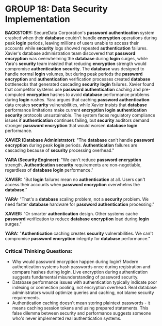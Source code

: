 # GROUP 18: Data Security Implementation

**BACKSTORY:** SecureData Corporation's **password** **authentication** system crashed when their **database** couldn't handle **encryption** operations during peak **login** periods, leaving millions of users unable to access their accounts while **security** logs showed repeated **authentication** failures. Xavier's database administration team discovered that **password** **encryption** was overwhelming the **database** during **login** surges, while Yara's **security** team insisted that reducing **encryption** strength would compromise **authentication** **security**. The **database** was designed to handle normal **login** volumes, but during peak periods the **password** **encryption** and **authentication** verification processes created **database** bottlenecks that generated cascading **security** **login** failures. Xavier found that competitor systems use **password** **authentication** caching and pre-computed **encryption** hashes to avoid **database** performance problems during **login** rushes. Yara argues that caching **password** **authentication** data creates **security** vulnerabilities, while Xavier insists that **database** performance limitations make current **encryption** **login** **authentication** **security** protocols unsustainable. The system faces regulatory compliance issues if **authentication** continues failing, but **security** auditors demand stronger **password** **encryption** that would worsen **database** **login** performance.

**XAVIER (Database Administrator):** "The **database** can't handle **password** **encryption** during peak **login** periods. **Authentication** failures are cascading because of **security** processing overhead."

**YARA (Security Engineer):** "We can't reduce **password** **encryption** strength. **Authentication** **security** requirements are non-negotiable, regardless of **database** **login** performance."

**XAVIER:** "But **login** failures mean no **authentication** at all. Users can't access their accounts when **password** **encryption** overwhelms the **database**."

**YARA:** "That's a **database** scaling problem, not a **security** problem. We need faster **database** hardware for **password** **authentication** processing."

**XAVIER:** "Or smarter **authentication** design. Other systems cache **password** verification to reduce **database** **encryption** load during **login** surges."

**YARA:** "**Authentication** caching creates **security** vulnerabilities. We can't compromise **password** **encryption** integrity for **database** performance."

### Critical Thinking Questions:
- Why would password encryption happen during login? Modern authentication systems hash passwords once during registration and compare hashes during login. Live encryption during authentication suggests fundamental misunderstanding of password security.
- Database performance issues with authentication typically indicate poor indexing or connection pooling, not encryption overhead. Real database administrators would optimize queries and caching, not blame security requirements.
- Authentication caching doesn't mean storing plaintext passwords - it means caching session tokens and using prepared statements. This false dilemma between security and performance suggests someone who's never implemented real authentication systems.